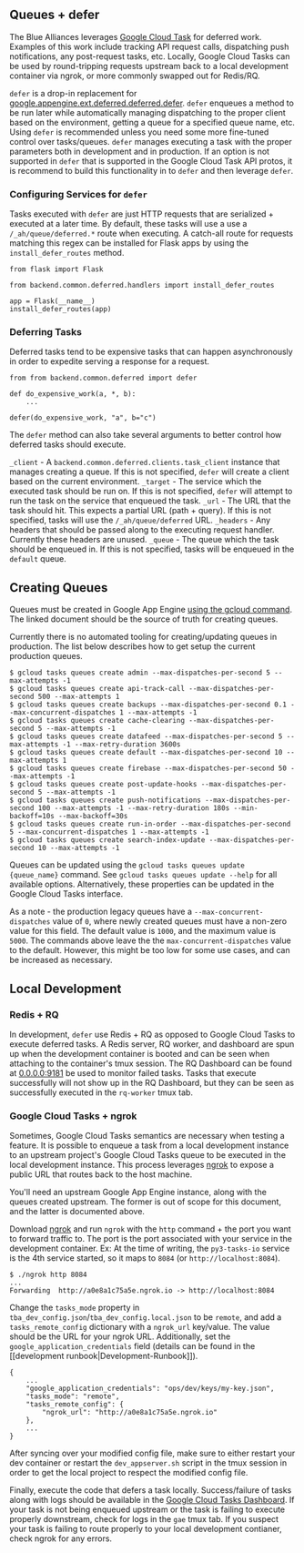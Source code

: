## Queues + defer

The Blue Alliances leverages [Google Cloud Task](https://cloud.google.com/tasks/docs/dual-overview) for deferred work. Examples of this work include tracking API request calls, dispatching push notifications, any post-request tasks, etc. Locally, Google Cloud Tasks can be used by round-tripping requests upstream back to a local development container via ngrok, or more commonly swapped out for Redis/RQ.

`defer` is a drop-in replacement for [google.appengine.ext.deferred.deferred.defer](https://cloud.google.com/appengine/docs/standard/python/refdocs/google.appengine.ext.deferred.deferred). `defer` enqueues a method to be run later while automatically managing dispatching to the proper client based on the environment, getting a queue for a specified queue name, etc. Using `defer` is recommended unless you need some more fine-tuned control over tasks/queues. `defer` manages executing a task with the proper parameters both in development and in production. If an option is not supported in `defer` that is supported in the Google Cloud Task API protos, it is recommend to build this functionality in to `defer` and then leverage `defer`.

### Configuring Services for `defer`

Tasks executed with `defer` are just HTTP requests that are serialized + executed at a later time. By default, these tasks will use a use a `/_ah/queue/deferred.*` route when executing. A catch-all route for requests matching this regex can be installed for Flask apps by using the `install_defer_routes` method.

```
from flask import Flask

from backend.common.deferred.handlers import install_defer_routes

app = Flask(__name__)
install_defer_routes(app)
```

### Deferring Tasks

Deferred tasks tend to be expensive tasks that can happen asynchronously in order to expedite serving a response for a request.

```
from from backend.common.deferred import defer

def do_expensive_work(a, *, b):
    ...

defer(do_expensive_work, "a", b="c")
```

The `defer` method can also take several arguments to better control how deferred tasks should execute.

`_client` - A `backend.common.deferred.clients.task_client` instance that manages creating a queue. If this is not specified, `defer` will create a client based on the current environment.
`_target` - The service which the executed task should be run on. If this is not specified, `defer` will attempt to run the task on the service that enqueued the task.
`_url` - The URL that the task should hit. This expects a partial URL (path + query). If this is not specified, tasks will use the `/_ah/queue/deferred` URL.
`_headers` - Any headers that should be passed along to the executing request handler. Currently these headers are unused.
`_queue` - The queue which the task should be enqueued in. If this is not specified, tasks will be enqueued in the `default` queue.

## Creating Queues

Queues must be created in Google App Engine [using the gcloud command](https://cloud.google.com/tasks/docs/creating-queues). The linked document should be the source of truth for creating queues.

Currently there is no automated tooling for creating/updating queues in production. The list below describes how to get setup the current production queues.

```
$ gcloud tasks queues create admin --max-dispatches-per-second 5 --max-attempts -1
$ gcloud tasks queues create api-track-call --max-dispatches-per-second 500 --max-attempts 1
$ gcloud tasks queues create backups --max-dispatches-per-second 0.1 --max-concurrent-dispatches 1 --max-attempts -1
$ gcloud tasks queues create cache-clearing --max-dispatches-per-second 5 --max-attempts -1
$ gcloud tasks queues create datafeed --max-dispatches-per-second 5 --max-attempts -1 --max-retry-duration 3600s
$ gcloud tasks queues create default --max-dispatches-per-second 10 --max-attempts 1
$ gcloud tasks queues create firebase --max-dispatches-per-second 50 --max-attempts -1
$ gcloud tasks queues create post-update-hooks --max-dispatches-per-second 5 --max-attempts -1
$ gcloud tasks queues create push-notifications --max-dispatches-per-second 100 --max-attempts -1 --max-retry-duration 180s --min-backoff=10s --max-backoff=30s
$ gcloud tasks queues create run-in-order --max-dispatches-per-second 5 --max-concurrent-dispatches 1 --max-attempts -1
$ gcloud tasks queues create search-index-update --max-dispatches-per-second 10 --max-attempts -1
```

Queues can be updated using the `gcloud tasks queues update {queue_name}` command. See `gcloud tasks queues update --help` for all available options. Alternatively, these properties can be updated in the Google Cloud Tasks interface.

As a note - the production legacy queues have a `--max-concurrent-dispatches` value of `0`, where newly created queues must have a non-zero value for this field. The default value is `1000`, and the maximum value is `5000`. The commands above leave the the `max-concurrent-dispatches` value to the default. However, this might be too low for some use cases, and can be increased as necessary.

## Local Development

### Redis + RQ

In development, `defer` use Redis + RQ as opposed to Google Cloud Tasks to execute deferred tasks. A Redis server, RQ worker, and dashboard are spun up when the development container is booted and can be seen when attaching to the container's tmux session. The RQ Dashboard can be found at [0.0.0.0:9181](http://0.0.0.0:9181/) be used to monitor failed tasks. Tasks that execute successfully will not show up in the RQ Dashboard, but they can be seen as successfully executed in the `rq-worker` tmux tab.


### Google Cloud Tasks + ngrok

Sometimes, Google Cloud Tasks semantics are necessary when testing a feature. It is possible to enqueue a task from a local development instance to an upstream project's Google Cloud Tasks queue to be executed in the local development instance. This process leverages [ngrok](https://ngrok.com/) to expose a public URL that routes back to the host machine.

You'll need an upstream Google App Engine instance, along with the queues created upstream. The former is out of scope for this document, and the latter is documented above.

Download [ngrok](https://ngrok.com/) and run `ngrok` with the `http` command + the port you want to forward traffic to. The port is the port associated with your service in the development container. Ex: At the time of writing, the `py3-tasks-io` service is the 4th service started, so it maps to `8084` (or `http://localhost:8084`).

```
$ ./ngrok http 8084
...
Forwarding  http://a0e8a1c75a5e.ngrok.io -> http://localhost:8084
```

Change the `tasks_mode` property in `tba_dev_config.json`/`tba_dev_config.local.json` to be `remote`, and add a `tasks_remote_config` dictionary with a `ngrok_url` key/value. The value should be the URL for your ngrok URL. Additionally, set the `google_application_credentials` field (details can be found in the [[development runbook|Development-Runbook]]).

```
{
    ...
    "google_application_credentials": "ops/dev/keys/my-key.json",
    "tasks_mode": "remote",
    "tasks_remote_config": {
        "ngrok_url": "http://a0e8a1c75a5e.ngrok.io"
    },
    ...
}
```

After syncing over your modified config file, make sure to either restart your dev container or restart the `dev_appserver.sh` script in the tmux session in order to get the local project to respect the modified config file.

Finally, execute the code that defers a task locally. Success/failure of tasks along with logs should be available in the [Google Cloud Tasks Dashboard](https://console.cloud.google.com/cloudtasks). If your task is not being enqueued upstream or the task is failing to execute properly downstream, check for logs in the `gae` tmux tab. If you suspect your task is failing to route properly to your local development contianer, check ngrok for any errors.
